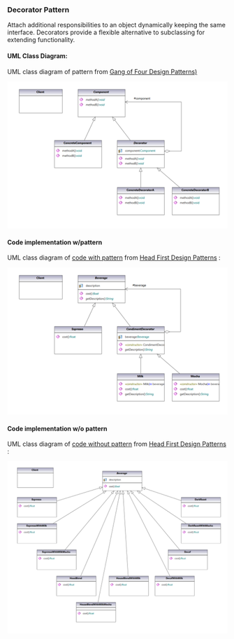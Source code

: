 ### Decorator Pattern

Attach additional responsibilities to an object dynamically keeping the same interface. Decorators provide a flexible alternative to subclassing for extending functionality.

#### UML Class Diagram:

UML class diagram of pattern from  [Gang of Four Design Patterns)](https://www.amazon.com/Design-Patterns-Object-Oriented-Addison-Wesley-Professional-ebook/dp/B000SEIBB8) 

<img src="decorator.png" alt="drawing" width="600"/> 

#### Code implementation w/pattern

UML class diagram of [code with pattern](../../app/src/main/java/com/example/gofp/head_first/sol/structural/decorator) from [Head First Design Patterns](https://www.amazon.com/Head-First-Design-Patterns-Brain-Friendly/dp/0596007124) :

<img src="decorator_sol.png" alt="drawing" width="600"/> 

#### Code implementation w/o pattern

UML class diagram of [code without pattern](../../app/src/main/java/com/example/gofp/head_first/pre/structural/decorator) from [Head First Design Patterns](https://www.amazon.com/Head-First-Design-Patterns-Brain-Friendly/dp/0596007124) :

<img src="decorator_pre.png" alt="drawing" width="800"/> 
